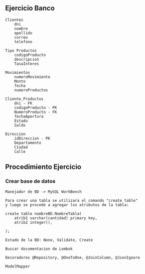## Ejercicio Banco
    Clientes
        dni
        nombre
        apellido
        correo
        telefono
        
    Tipo Productos
        codigoProducto
        descripcion
        TasaInteres

    Movimientos
        numeroMovimiento
        Monto 
        fecha
        numeroProductos

    Cliente_Productos
        dni - FK
        codigoProducto - PK
        NumeroProducto - FK
        fechaApertura
        Estado
        Saldo

    Direccion
        idDireccion - PK
        Departamento
        Ciudad
        Calle

## Procedimiento Ejercicio

### Crear base de datos

    Manejador de BD -> MySQL WorkBench
    
    Para crear una tabla se utilizara el comando "create table"
    y luego se procede a agregar los atributos de la tabla:

    create table nombreBD.NombreTabla(
        atrib1 varchar(cantidad) primary key,
        atrib2 integer(),

    );

    Estado de la BD: None, Validate, Create

    Buscar documentacion de Lombok
    
    Decoradores @Repository, @OneToOne, @JoinColumn, @JsonIgnore
    
    ModelMapper

